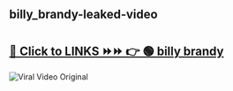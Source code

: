 
 ## billy_brandy-leaked-video 

# <h2><a href="https://clipsfans.com/billy_brandy&ref=git">🔗 Click to LINKS ⏩⏩ 👉 🟢 billy brandy </a></h2>

<a href="https://clipsfans.com/billy_brandy&ref=git" rel="nofollow" data-target="animated-image.originalLink"><img src="https://i.ibb.co.com/xMMVF88/686577567.gif" alt="Viral Video Original" style="max-width: 100%; display: inline-block;" data-target="animated-image.originalImage"></a>
